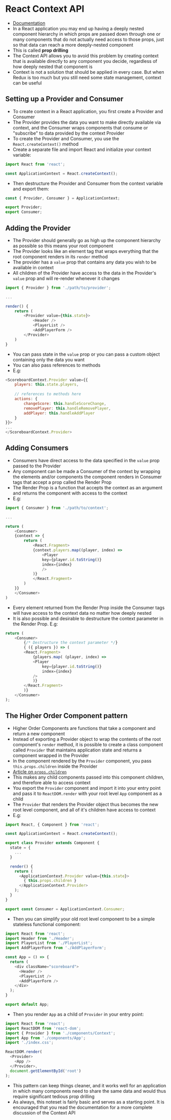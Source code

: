 # React Context API
* [Documentation](https://reactjs.org/docs/context.html)
* In a React application you may end up having a deeply nested component hierarchy in which props are passed down through one or many components that do not actually need access to those props, just so that data can reach a more deeply-nested component
* This is called **prop drilling**
* The Context API allows you to avoid this problem by creating context that is available directly to any component you decide, regardless of how deeply nested that component is
* Context is not a solution that should be applied in every case. But when Redux is too much but you still need some state management, context can be useful 

## Setting up a Provider and Consumer
* To create context in a React application, you first create a Provider and Consumer
* The Provider provides the data you want to make directly available via context, and the Consumer wraps components that consume or "subscribe" to data provided by the context Provider
* To create the Provider and Consumer, you use the `React.createContext()` method
* Create a separate file and import React and initialize your context variable:

```js 
import React from 'react';

const ApplicationContext = React.createContext();
```

* Then destructure the Provider and Consumer from the context variable and export them:

```js 
const { Provider, Consumer } = ApplicationContext;

export Provider;
export Consumer;
```

## Adding the Provider
* The Provider should generally go as high up the component hierarchy as possible so this means your root component
* The Provider looks like an element tag that wraps everything that the root component renders in its `render` method
* The provider has a `value` prop that contains any data you wish to be available in context 
* All children of the Provider have access to the data in the Provider's `value` prop and will re-render whenever it changes

```js
import { Provider } from './path/to/provider';

...

render() {
    return (
        <Provider value={this.state}>
            <Header />
            <PlayerList />   
            <AddPlayerForm />
        </Provider>
    )
}
```

* You can pass state in the `value` prop or you can pass a custom object containing only the data you want
* You can also pass references to methods
* E.g: 

```js
<ScoreboardContext.Provider value={{
    players: this.state.players,
    
    // references to methods here
    actions: {
        changeScore: this.handleScoreChange,
        removePlayer: this.handleRemovePlayer,
        addPlayer: this.handleAddPlayer
    }
}}>
...
</ScoreboardContext.Provider>
```

## Adding Consumers 
* Consumers have direct access to the data specified in the `value` prop passed to the Provider
* Any component can be made a Consumer of the context by wrapping the elements and/or components the component renders in Consumer tags that accept a prop called the Render Prop
* The Render Prop is a function that accepts the context as an argument and returns the component with access to the context 
* E.g:

```js
import { Consumer } from './path/to/context';

...

return (
    <Consumer>
    {context => {
        return (
            <React.Fragment>
            {context.players.map((player, index) =>
                <Player 
                key={player.id.toString()} 
                index={index}         
                />
            )}
            </React.Fragment>
        )
    }}
    </Consumer>
)
```
* Every element returned from the Render Prop inside the Consumer tags will have access to the context data no matter how deeply nested
* It is also possible and desirable to destructure the context parameter in the Render Prop. E.g: 

```js
return (
    <Consumer>
        {/* Destructure the context parameter */}
        { ({ players }) => (
        <React.Fragment>
            {players.map( (player, index) =>
            <Player 
                key={player.id.toString()} 
                index={index}         
            />
            )}
        </React.Fragment>
        )}
    </Consumer>
);
```

## The Higher Order Component pattern
* Higher Order Components are functions that take a component and return a new component
* Instead of exporting a Provider object to wrap the contents of the root component's `render` method, it is possible to create a class component called `Provider` that maintains application state and returns a component wrapped in the Provider 
* In the component rendered by the `Provider` component, you pass `this.props.children` inside the Provider
* [Article on `props.children`](https://codeburst.io/a-quick-intro-to-reacts-props-children-cb3d2fce4891)
* This makes any child components passed into this component children, and therefore able to access context
* You export the `Provider` component and import it into your entry point and pass it to `ReactDOM.render` with your root level `App` component as a child
* The `Provider` that renders the Provider object thus becomes the new root level component, and all of it's children have access to context
* E.g: 


```js 
import React, { Component } from 'react';

const ApplicationContext = React.createContext();

export class Provider extends Component {
  state = {
    ...
  }

  render() {
    return (
      <ApplicationContext.Provider value={this.state}>
        { this.props.children }
      </ApplicationContext.Provider>
    );
  }  
}

export const Consumer = ApplicationContext.Consumer;
```

* Then you can simplify your old root level component to be a simple stateless functional component: 

```js 
import React from 'react';
import Header from './Header';
import PlayerList from './PlayerList';
import AddPlayerForm from './AddPlayerForm';

const App = () => {
  return (
    <div className="scoreboard">
      <Header />
      <PlayerList />   
      <AddPlayerForm />
    </div>
  );
}

export default App;
```

* Then you render `App` as a child of `Provider` in your entry point: 

```js
import React from 'react';
import ReactDOM from 'react-dom';
import { Provider } from './components/Context';
import App from './components/App';
import './index.css';

ReactDOM.render(
  <Provider>
    <App />
  </Provider>, 
  document.getElementById('root')
);
```

* This pattern can keep things cleaner, and it works well for an application in which many components need to share the same data and would thus require significant tedious prop drilling
* As always, this noteset is fairly basic and serves as a starting point. It is encouraged that you read the documentation for a more complete discussion of the Context API
